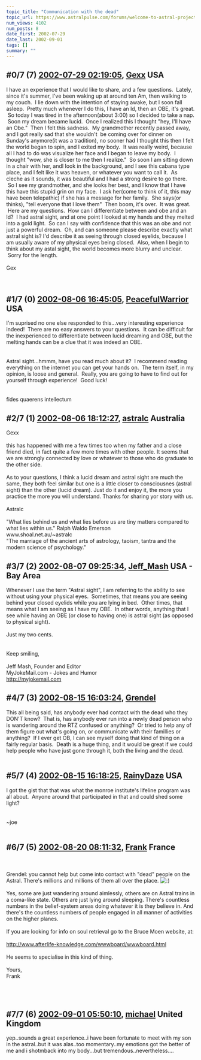 ```yaml
---
topic_title: "Communication with the dead"
topic_url: https://www.astralpulse.com/forums/welcome-to-astral-projection-experiences!/communication-with-the-dead
num_views: 4102
num_posts: 8
date_first: 2002-07-29
date_last: 2002-09-01
tags: []
summary: ""
---
```


## \#0/7 (7) [2002-07-29 02:19:05](https://www.astralpulse.com/forums/index.php?msg=117242), [Gexx](https://www.astralpulse.com/forums/profile/?u=737) USA ##
<section>
I have an experience that I would like to share, and a few questions.  Lately, since it's summer, I've been waking up at around ten Am, then walking to my couch.  I lie down with the intention of staying awake, but I soon fall asleep.  Pretty much whenever I do this, I have an ld, then an OBE, it's great.  So today I was tired in the afternoon(about 3:00) so I decided to take a nap.  Soon my dream became lucid.  Once I realized this I thought "hey, I'll have an Obe."  Then I felt this sadness.  My grandmother recently passed away, and I got really sad that she wouldn't  be coming over for dinner on Sunday's anymore(it was a tradition), no sooner had I thought this then I felt the world began to spin, and I exited my body.  It was really weird, because all I had to do was visualize her face and I began to leave my body.  I thought "wow, she is closer to me then I realize."  So soon I am sitting down in a chair with her, andI look in the background, and I see this cabana type place, and I felt like it was heaven, or whatever you want to call it.  As cleche as it sounds, it was beautiful and I had a strong desire to go there.  So I see my grandmother, and she looks her best, and I know that I have this have this stupid grin on my face.  I ask her(come to think of it, this may have been telepathic) if she has a message for her family.  She says(or thinks), "tell everyone that I love them"  Then boom, it's over.  It was great.  Here are my questions.  How can I differentiate between and obe and an ld?  I had astral sight, and at one point I looked at my hands and they melted into a gold light.  So can I say with confidence that this was an obe and not just a powerful dream.  Oh, and can someone please describe exactly what astral sight is? I'd describe it as seeing through closed eyelids, because I am usually aware of my physical eyes being closed.  Also, when I begin to think about my astal sight, the world becomes more blurry and unclear.  Sorry for the length.
<br>
<br>
Gex
<br>
<br>
<br>
</section>

## \#1/7 (0) [2002-08-06 16:45:05](https://www.astralpulse.com/forums/index.php?msg=10158), [PeacefulWarrior](https://www.astralpulse.com/forums/profile/?u=230) USA ##
<section>
I'm suprised no one else responded to this...very interesting experience indeed!  There are no easy answers to your questions.  It can be difficult for the inexperienced to differentiate between lucid dreaming and OBE, but the melting hands can be a clue that it was indeed an OBE.
<br>
<br>
<br>
Astral sight...hmmm, have you read much about it?  I recommend reading everything on the internet you can get your hands on.  The term itself, in my opinion, is loose and general.  Really, you are going to have to find out for yourself through experience!  Good luck!
<br>
<br>
<br>
fides quaerens intellectum
</section>

## \#2/7 (1) [2002-08-06 18:12:27](https://www.astralpulse.com/forums/index.php?msg=10171), [astralc](https://www.astralpulse.com/forums/profile/?u=607) Australia ##
<section>
Gexx
<br>
<br>
this has happened with me a few times too when my father and a close friend died, in fact quite a few more times with other people. It seems that we are strongly connected by love or whatever to those who do graduate to the other side.
<br>
<br>
As to your questions, I think a lucid dream and astral sight are much the same, they both feel similar but one is a little closer to consciousnes (astral sight) than the other (lucid dream). Just do it and enjoy it, the more you practice the more you will understand. Thanks for sharing yor story with us.
<br>
<br>
Astralc
<br>
<br>
"What lies behind us and what lies before us are tiny matters compared to what lies within us." Ralph Waldo Emerson
<br>
www.shoal.net.au/~astralc
<br>
"The marriage of the ancient arts of astrology, taoism, tantra and the modern science of psychology."
</section>

## \#3/7 (2) [2002-08-07 09:25:34](https://www.astralpulse.com/forums/index.php?msg=10206), [Jeff_Mash](https://www.astralpulse.com/forums/profile/?u=867) USA - Bay Area ##
<section>
Whenever I use the term "Astral sight", I am referring to the ability to see without using your physical eyes.  Sometimes, that means you are seeing behind your closed eyelids while you are lying in bed.  Other times, that means what I am seeing as I have my OBE.  In other words, anything that I see while having an OBE (or close to having one) is astral sight (as opposed to physical sight).
<br>
<br>
Just my two cents.
<br>
<br>
<br>
Keep smiling,
<br>
<br>
Jeff Mash, Founder and Editor
<br>
MyJokeMail.com - Jokes and Humor
<br>
<a class="bbc_link" href="http://myjokemail.com" rel="noopener" target="_blank">
 http://myjokemail.com
</a>
</section>

## \#4/7 (3) [2002-08-15 16:03:24](https://www.astralpulse.com/forums/index.php?msg=10641), [Grendel](https://www.astralpulse.com/forums/profile/?u=826)  ##
<section>
This all being said, has anybody ever had contact with the dead who they DON'T know?  That is, has anybody ever run into a newly dead person who is wandering around the RTZ confused or anything?  Or tried to help any of them figure out what's going on, or communicate with their famillies or anything?  If I ever get OB, I can see myself doing that kind of thing on a fairly regular basis.  Death is a huge thing, and it would be great if we could help people who have just gone through it, both the living and the dead.
<br>
<br>
</section>

## \#5/7 (4) [2002-08-15 16:18:25](https://www.astralpulse.com/forums/index.php?msg=10643), [RainyDaze](https://www.astralpulse.com/forums/profile/?u=898) USA ##
<section>
I got the gist that that was what the monroe institute's lifeline program was all about.  Anyone around that participated in that and could shed some light?
<br>
<br>
<br>
~joe
<br>
<br>
</section>

## \#6/7 (5) [2002-08-20 08:11:32](https://www.astralpulse.com/forums/index.php?msg=10874), [Frank](https://www.astralpulse.com/forums/profile/?u=359) France ##
<section>
<br>
<br>
Grendel: you cannot help but come into contact with "dead" people on the Astral. There's millions and millions of them all over the place.
<img alt=":)" class="smiley" src="https://www.astralpulse.com/forums/Smileys/fugue/smiley.png" title="Smiley"/>
<br>
<br>
Yes, some are just wandering around aimlessly, others are on Astral trains in a coma-like state. Others are just lying around sleeping. There's countless numbers in the belief-system areas doing whatever it is they believe in. And there's the countless numbers of people engaged in all manner of activities on the higher planes.
<br>
<br>
If you are looking for info on soul retrieval go to the Bruce Moen website, at:
<br>
<br>
<a class="bbc_link" href="http://www.afterlife-knowledge.com/wwwboard/wwwboard.html" rel="noopener" target="_blank">
 http://www.afterlife-knowledge.com/wwwboard/wwwboard.html
</a>
<br>
<br>
He seems to specialise in this kind of thing.
<br>
<br>
Yours,
<br>
Frank
<br>
<br>
<br>
<br>
</section>

## \#7/7 (6) [2002-09-01 05:50:10](https://www.astralpulse.com/forums/index.php?msg=11658), [michael](https://www.astralpulse.com/forums/profile/?u=432) United Kingdom ##
<section>
yep..sounds a great experience..i have been fortunate to meet with my son in the astral..but it was alas..too momentary..my emotions got the better of me and i shotmback into my body...but tremendous..nevertheless....
<br>
<br>
</section>